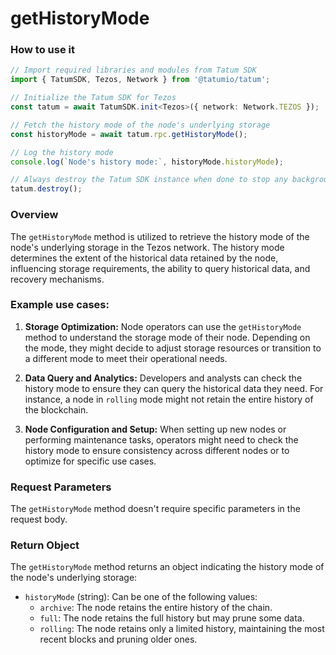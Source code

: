 # getHistoryMode

### How to use it

```typescript
// Import required libraries and modules from Tatum SDK
import { TatumSDK, Tezos, Network } from '@tatumio/tatum';

// Initialize the Tatum SDK for Tezos
const tatum = await TatumSDK.init<Tezos>({ network: Network.TEZOS });

// Fetch the history mode of the node's underlying storage
const historyMode = await tatum.rpc.getHistoryMode();

// Log the history mode
console.log(`Node's history mode:`, historyMode.historyMode);

// Always destroy the Tatum SDK instance when done to stop any background processes
tatum.destroy();
```

### Overview

The `getHistoryMode` method is utilized to retrieve the history mode of the node's underlying storage in the Tezos network. The history mode determines the extent of the historical data retained by the node, influencing storage requirements, the ability to query historical data, and recovery mechanisms.

### Example use cases:

1. **Storage Optimization:**
   Node operators can use the `getHistoryMode` method to understand the storage mode of their node. Depending on the mode, they might decide to adjust storage resources or transition to a different mode to meet their operational needs.

2. **Data Query and Analytics:**
   Developers and analysts can check the history mode to ensure they can query the historical data they need. For instance, a node in `rolling` mode might not retain the entire history of the blockchain.

3. **Node Configuration and Setup:**
   When setting up new nodes or performing maintenance tasks, operators might need to check the history mode to ensure consistency across different nodes or to optimize for specific use cases.

### Request Parameters

The `getHistoryMode` method doesn't require specific parameters in the request body.

### Return Object

The `getHistoryMode` method returns an object indicating the history mode of the node's underlying storage:

- `historyMode` (string): 
  Can be one of the following values:
  - `archive`: The node retains the entire history of the chain.
  - `full`: The node retains the full history but may prune some data.
  - `rolling`: The node retains only a limited history, maintaining the most recent blocks and pruning older ones.